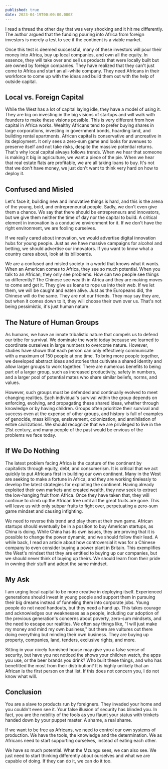 ```yaml
---
published: true
date: 2023-04-19T00:00:00.000Z
---
```

I read a thread the other day that was very shocking and it hit me differently. The author argued that the funding pouring into Africa from foreign investors is merely a test to see if the continent is a viable market. 

Once this test is deemed successful, many of these investors will pour their money into Africa, buy up local companies, and own all the equity. In essence, they will take over and sell us products that were locally built but are owned by foreign companies. They have realized that they can't just come to Africa and start an all-white company. They need Africans in their workforce to come up with the ideas and build them out with the help of outside capital.

## Local vs. Foreign Capital

While the West has a lot of capital laying idle, they have a model of using it. They are big on investing in the big visions of startups and will walk with founders to make these visions possible. This is very different from how capital in Africa works. Wealthy Africans tend to prefer buying shares in large corporations, investing in government bonds, hoarding land, and building rental apartments. African capital is conservative and uncreative in its deployment. It only sees a zero-sum game and looks for avenues to preserve itself and not take risks, despite the massive potential returns. That's why local capital always follows trends. When we hear that someone is making it big in agriculture, we want a piece of the pie. When we hear that real estate flats are profitable, we are all taking loans to buy. It's not that we don't have money, we just don't want to think very hard on how to deploy it.

## Confused and Misled

Let's face it, building new and innovative things is hard, and this is the arena of the young, bold, and entrepreneurial people. Sadly, we don't even give them a chance. We say that there should be entrepreneurs and innovators, but we give them neither the time of day nor the capital to build. A critical element in innovation is a conducive environment for it. If we don't have the right environment, we are fooling ourselves.

If we really cared about innovation, we would advertise digital innovation hubs for young people. Just as we have massive campaigns for alcohol and betting, we should advertise our innovators. If you want to know what a country cares about, look at its billboards.

We are a confused and misled society in a world that knows what it wants. When an American comes to Africa, they see so much potential. When you talk to an African, they only see problems. How can two people see things so differently? The Chinese see wealth in Africa and they are making moves to come and get it. They give us loans to rope us into their web. If we let them, we will be caught and eaten alive. Just as the Europeans did, the Chinese will do the same. They are not our friends. They may say they are, but when it comes down to it, they will choose their own over us. That's not being pessimistic, it's just human nature.

## The Nature of Human Groups

As humans, we have an innate tribalistic nature that compels us to defend our tribe for survival. We dominate the world today because we learned to coordinate ourselves in large numbers to overcome nature. However, studies have shown that each person can only effectively communicate with a maximum of 150 people at one time. To bring more people together, we developed abstract ideas and stories that cultivate a shared identity and allow larger groups to work together. There are numerous benefits to being part of a larger group, such as increased productivity, safety in numbers, and a larger pool of potential mates who share similar beliefs, norms, and values.

However, such groups must be defended and continually evolved to meet changing realities. Each individual's survival within the group depends on enforcing, evolving, and propagating these shared ideas, whether through knowledge or by having children. Groups often prioritize their survival and success even at the expense of other groups, and history is full of examples of genocide, mass killings, enslavement, colonization, and annihilation of entire civilizations. We should recognize that we are privileged to live in the 21st century, and many people of the past would be envious of the problems we face today.

## If We Do Nothing

The latest problem facing Africa is the capture of the continent by capitalists through equity, debt, and consumerism. It is critical that we act quickly to put Africans first in building our own continent. Many in the West are seeking to make a fortune in Africa, and they are working tirelessly to develop the latest strategies for exploiting the continent. Having already exploited their own markets and created wealth, they now seek to extract the low-hanging fruit from Africa. Once they have taken that, they will continue to climb up the African tree until all the great fruits are gone. This will leave us with only subpar fruits to fight over, perpetuating a zero-sum game mindset and causing infighting.

We need to reverse this trend and play them at their own game. African startups should eventually be in a position to buy American startups, as China is doing. While China has its own issues, they are proving that it is possible to change the power dynamic, and we should follow their lead. A while back, I read an article about how controversial it was for a Chinese company to even consider buying a power plant in Britain. This exemplifies the West's mindset that they are entitled to buying up our companies, but we should never think of buying up theirs. We should learn from their pride in owning their stuff and adopt the same mindset.

## My Ask

I am urging local capital to be more creative in deploying itself. Experienced generations should invest in young people and support them in pursuing their big dreams instead of funneling them into corporate jobs. Young people do not need handouts, but they need a hand up. This takes courage and acknowledges our weaknesses as a people, including our adoption of the previous generation's concerns about poverty, zero-sum mindsets, and the need to escape our realities. We often say things like, "I will just make my money and mind my own business," but there are vultures out there doing everything but minding their own business. They are buying up property, companies, land, tenders, exclusive rights, and more.

Sitting in your nicely furnished house may give you a false sense of security, but have you not noticed the shows your children watch, the apps you use, or the beer brands you drink? Who built these things, and who has benefitted the most from their distribution? It is highly unlikely that an African is the first person on that list. If this does not concern you, I do not know what will.

## Conclusion

You are a slave to products run by foreigners. They invaded your home and you couldn't even see it. Your false illusion of security has blinded you. In fact, you are the nobility of the fools as you flaunt your status with trinkets handed down by your puppet master. A shame, a real shame.

If we want to be free as Africans, we need to control our own systems of production. We have the tools, the knowledge and the determination. We as Africans need to start supporting ourselves, instead of eating each other.

We have so much potential. What the Mzungu sees, we can also see. We just need to start thinking differently about ourselves and what we are capable of doing. If they can do it, we can do it too.